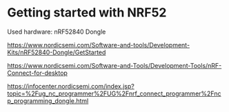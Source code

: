 # Getting started with NRF52

Used hardware: nRF52840 Dongle

https://www.nordicsemi.com/Software-and-tools/Development-Kits/nRF52840-Dongle/GetStarted

https://www.nordicsemi.com/Software-and-Tools/Development-Tools/nRF-Connect-for-desktop

https://infocenter.nordicsemi.com/index.jsp?topic=%2Fug_nc_programmer%2FUG%2Fnrf_connect_programmer%2Fncp_programming_dongle.html